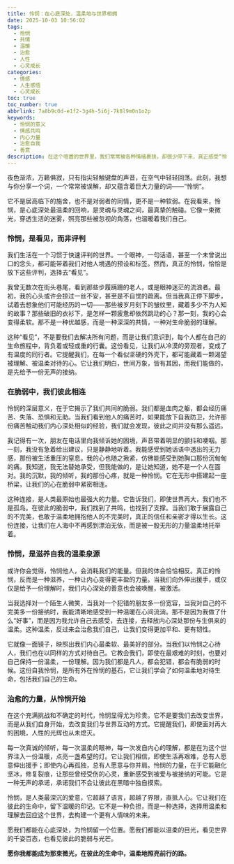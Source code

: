 ```yaml
---
title: 怜悯：在心底深处，温柔地与世界相拥
date: 2025-10-03 10:56:02
tags:
  - 怜悯
  - 共情
  - 温暖
  - 治愈
  - 人性
  - 心灵成长
categories:
  - 情感
  - 人生感悟
  - 心灵成长
toc: true
toc_number: true
abbrlink: 7a8b9c0d-e1f2-3g4h-5i6j-7k8l9m0n1o2p
keywords:
  - 怜悯的意义
  - 情感共鸣
  - 内心力量
  - 治愈自我
  - 善意
description: 在这个喧嚣的世界里，我们常常被各种情绪裹挟，却很少停下来，真正感受“怜悯”的力量。它不是居高临下的施舍，也不是软弱的体现，而是一种深植于人心的温柔，一种看见他人脆弱、并与之共鸣的勇气。本文将带你走进怜悯的深处，感受它如何滋养我们的灵魂，连接彼此，并最终成为我们生命中最温暖的底色。
---
```


夜色渐浓，万籁俱寂，只有指尖轻触键盘的声音，在空气中轻轻回荡。此刻，我想与你分享一个词，一个常常被误解，却又蕴含着巨大力量的词——“怜悯”。

它不是居高临下的施舍，也不是对弱者的同情，更不是一种软弱。在我看来，怜悯，是心底深处最温柔的回响，是灵魂与灵魂之间，最真挚的触碰。它像一束微光，穿透生活的迷雾，照亮那些被忽视的角落，也温暖着我们自己。

### 怜悯，是看见，而非评判

我们生活在一个习惯于快速评判的世界。一个眼神，一句话语，甚至一个未曾说出口的念头，都可能带着我们对他人境遇的预设和标签。然而，真正的怜悯，恰恰是放下这些评判，选择去“看见”。

我曾无数次在街头巷尾，看到那些步履蹒跚的老人，或是眼神迷茫的流浪者。最初，我的心头或许会掠过一丝不安，甚至是不自觉的疏离。但当我真正停下脚步，试着去想象他们可能经历的一切——那些被岁月刻下的皱纹里，藏着多少不为人知的故事？那些破旧的衣衫下，是怎样一颗疲惫却依然跳动的心？那一刻，我的心会变得柔软。那不是一种优越感，而是一种深深的共情，一种对生命脆弱的理解。

这种“看见”，不是要我们去解决所有问题，而是让我们意识到，每个人都在自己的生命旅程中，背负着或轻或重的行囊。这份看见，让我们从冷漠的旁观者，变成了有温度的同行者。它提醒我们，在每一个看似坚硬的外壳下，都可能藏着一颗渴望被理解、被温柔对待的心。它让我们明白，世间万象，皆有其因，而我们能做的，是先给予一份无声的接纳。

### 在脆弱中，我们彼此相连

怜悯的深层意义，在于它揭示了我们共同的脆弱。我们都是血肉之躯，都会经历痛苦、失落、恐惧和无助。当我们看到他人的痛苦时，如果能放下自我防卫，允许那份痛苦触动我们内心深处相似的经验，我们就会发现，彼此之间并没有那么遥远。

我记得有一次，朋友在电话里向我倾诉她的困境，声音带着明显的颤抖和哽咽。那一刻，我没有急着给出建议，只是静静地听着。我能感受到她话语中透出的无力感，那份被生活重压的窒息。我的心也随之揪紧，仿佛能感受到她胸口那份沉甸甸的痛。我知道，我无法替她承受，但我能做的，是让她知道，她不是一个人在面对。我的沉默，我的倾听，我的那份心疼，就是一种怜悯。它在无形中搭建起一座桥梁，让我们的心在脆弱中紧密相连。

这种连接，是人类最原始也最强大的力量。它告诉我们，即使世界再大，我们也不是孤岛。在彼此的脆弱中，我们找到了共鸣，也找到了支撑。当我们敢于展露自己的不完美，也敢于温柔地拥抱他人的不完美时，真正的信任和亲密才得以生长。这份连接，让我们在人海中不再感到漂泊无依，而是被一股无形的力量温柔地托举着。

### 怜悯，是滋养自我的温柔泉源

或许你会觉得，怜悯他人，会消耗我们的能量。但我的体会恰恰相反。真正的怜悯，反而是一种滋养，一种让内心变得更丰盈的力量。当我们向外伸出援手，或仅仅是给予一份理解时，我们内心深处的善意也会被唤醒，被激活。

当我选择对一个陌生人微笑，当我对一个犯错的朋友多一份宽容，当我对自己的不完美多一份接纳时，我能清晰地感受到一种温暖在心间流淌。那不是因为我做了什么“好事”，而是因为我允许自己去感受，去连接，去释放内心深处那份与生俱来的温柔。这种温柔，反过来会治愈我们自己，让我们变得更加平和、更有韧性。

它就像一面镜子，映照出我们内心最柔软、最美好的部分。当我们以怜悯之心待人，我们也在以同样的方式对待自己。它教会我们，即使在最艰难的时刻，也要对自己保持一份温柔，一份理解。因为我们都是凡人，都会犯错，都会有脆弱的时候。这份自我怜悯，是所有外在怜悯的基石，它让我们学会了如何温柔地对待生命，包括我们自己的生命。

### 治愈的力量，从怜悯开始

在这个充满挑战和不确定的时代，怜悯显得尤为珍贵。它不是要我们去改变世界，而是从我们自身开始，去改变我们与世界互动的方式。它提醒我们，即使面对再大的困境，人性的光辉也从未熄灭。

每一次真诚的倾听，每一次温柔的眼神，每一次发自内心的理解，都是在为这个世界注入一份温暖，点亮一盏希望的灯。它让我们相信，即使生活再艰难，总有人愿意伸出援手；即使内心再孤独，总有人愿意与你并肩。怜悯的力量，在于它能融化坚冰，修复裂痕，让那些曾经受伤的心灵，重新感受到被爱与被接纳的可能。它是一种无声的承诺，承诺我们不会让彼此在黑暗中独自摸索。

怜悯，是人类最深沉的爱意，它超越了语言，超越了界限，直抵人心。它让我们在彼此的生命中，留下温暖的印记。它不是一种负担，而是一种选择，选择用温柔和理解去回应这个世界，去构建一个更有人情味的未来。

愿我们都能在心底深处，为怜悯留一个位置。愿我们都能以温柔的目光，看见世界的千姿百态，也看见彼此的脆弱与光芒。

**愿你我都能成为那束微光，在彼此的生命中，温柔地照亮前行的路。**